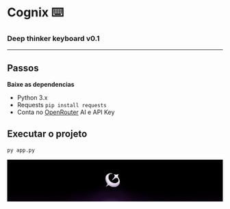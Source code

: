 # Cognix ⌨️
### Deep thinker keyboard v0.1

---

## Passos
**Baixe as dependencias** 
- Python 3.x
- Requests `pip install requests`
- Conta no [OpenRouter](https://openrouter.ai) AI e API Key

## Executar o projeto

```bash
py app.py

```
<p align="center"> <img src="images/Cognix.png" alt="Cognix Logo" width="850"/> </p>
